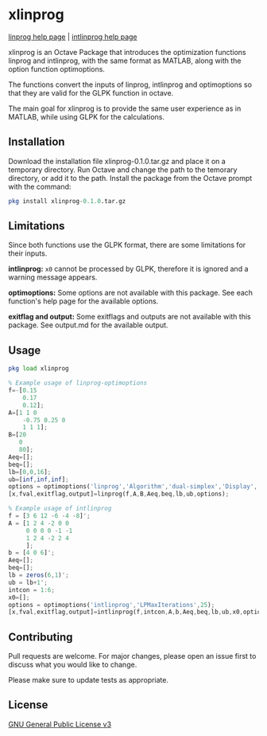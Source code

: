 # xlinprog

[linprog help page](/doc/markdown/LINPROG.md) | [intlinprog help page](/doc/markdown/INTLINPROG.md)

xlinprog is an Octave Package that introduces the optimization functions
linprog and intlinprog, with the same format as MATLAB, along with the 
option function optimoptions.

The functions convert the inputs of linprog, intlinprog and optimoptions
so that they are valid for the GLPK function in octave.

The main goal for xlinprog is to provide the same user experience as in 
MATLAB, while using GLPK for the calculations.

## Installation
Download the installation file xlinprog-0.1.0.tar.gz and place it on a temporary directory.
Run Octave and change the path to the temorary directory, or add it to the path.
Install the package from the Octave prompt with the command:

```octave
pkg install xlinprog-0.1.0.tar.gz
```

## Limitations
Since both functions use the GLPK format, there are some limitations for
their inputs.

**intlinprog:**
`x0` cannot be processed by GLPK, therefore it is ignored and a warning message appears.

**optimoptions:**
Some options are not available with this package. See each function's help page for the available options.

**exitflag and output:**
Some exitflags and outputs are not available with this package. See output.md for the available output.


## Usage

```octave
pkg load xlinprog

% Example usage of linprog-optimoptions
f=-[0.15
    0.17
    0.12];
A=[1 1 0
    -0.75 0.25 0
    1 1 1];
B=[20
   0
   80];
Aeq=[];
beq=[];
lb=[0,0,16];
ub=[inf,inf,inf];
options = optimoptions('linprog','Algorithm','dual-simplex','Display','iter');
[x,fval,exitflag,output]=linprog(f,A,B,Aeq,beq,lb,ub,options);

% Example usage of intlinprog
f = [3 6 12 -6 -4 -8]';
A = [1 2 4 -2 0 0
     0 0 0 0 -1 -1
     1 2 4 -2 2 4
     ];
b = [4 0 6]';
Aeq=[];
beq=[];
lb = zeros(6,1)';
ub = lb+1';
intcon = 1:6;
x0=[];
options = optimoptions('intlinprog','LPMaxIterations',25);
[x,fval,exitflag,output]=intlinprog(f,intcon,A,b,Aeq,beq,lb,ub,x0,options);
```

## Contributing
Pull requests are welcome. For major changes, please open an issue first to discuss what you would like to change.

Please make sure to update tests as appropriate.

## License
[GNU General Public License v3](https://www.gnu.org/licenses/gpl-3.0.html)
